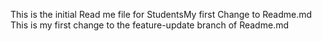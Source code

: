 This is the initial Read me file for StudentsMy
first
Change
to
Readme.md
This
is
my
first
change
to
the
feature-update
branch
of
Readme.md
